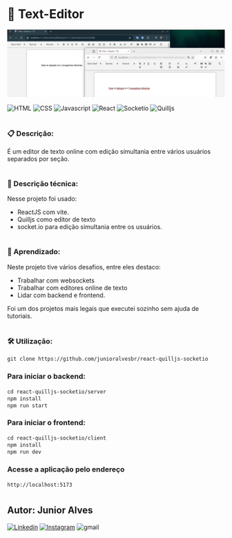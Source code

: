 # 🚀 Text-Editor

![Alt Text](/imagem.png)

![HTML](https://img.shields.io/badge/HTML-HTML5-orange) ![CSS](https://img.shields.io/badge/STYLE-CSS3-blue) ![Javascript](https://img.shields.io/badge/JavaScript-JS-yellow) ![React](https://img.shields.io/badge/React-JS-%2361dafb) ![Socketio](https://img.shields.io/badge/socket-IO-green) ![Quilljs](https://img.shields.io/badge/Quill-JS-yellow)
#

### 📋 Descrição:
 É um editor de texto online com edição simultania entre vários usuários separados por seção.
#

### 🔧 Descrição técnica:
  Nesse projeto foi usado:
  - ReactJS com vite.
  - Quilljs como editor de texto 
  - socket.io para edição simultania entre os usuários.
#

### 📄 Aprendizado:
Neste projeto tive vários desafios, entre eles destaco:
  - Trabalhar com websockets
  - Trabalhar com editores online de texto
  - Lidar com backend e frontend.

  Foi um dos projetos mais legais que executei sozinho sem ajuda de tutoriais.
#

### 🛠️ Utilização:
```
git clone https://github.com/junioralvesbr/react-quilljs-socketio
```
### Para iniciar o backend:
```
cd react-quilljs-socketio/server
npm install
npm run start
```
### Para iniciar o frontend:
```
cd react-quilljs-socketio/client
npm install
npm run dev
```
### Acesse a aplicação pelo endereço
```http://localhost:5173```


#
## Autor: Junior Alves
[![Linkedin](https://img.shields.io/badge/Linkedin-Junior%20Alves-blue)](https://www.linkedin.com/in/junior-alves-54559070/)
[![Instagram](https://img.shields.io/badge/Instagram-%40junioralvesbr4-%23e4405f)](https://www.instagram.com/junioralvesbr4/)
![gmail](https://img.shields.io/badge/Gmail-jrnalves%40gmail.com-red)